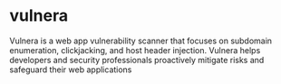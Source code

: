 # vulnera
Vulnera is a web app vulnerability scanner that focuses on subdomain enumeration, clickjacking, and host header injection. Vulnera helps developers and security professionals proactively mitigate risks and safeguard their web applications
